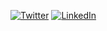 <a href="https://twitter.com/borjacampina"><img
src="https://img.shields.io/badge/@borjacampina--_.svg?style=social&logo=twitter" alt="Twitter"/></a>
<a href="https://www.linkedin.com/in/borjacampina"><img
src="https://img.shields.io/badge/borjacampina--_.svg?style=social&logo=linkedin" alt="LinkedIn"/></a>

<!--
**borjacampina/borjacampina** is a ✨ _special_ ✨ repository because its `README.md` (this file) appears on your GitHub profile.

Here are some ideas to get you started:

- 🔭 I’m currently working on ...
- 🌱 I’m currently learning ...
- 👯 I’m looking to collaborate on ...
- 🤔 I’m looking for help with ...
- 💬 Ask me about ...
- 📫 How to reach me: ...
- 😄 Pronouns: ...
- ⚡ Fun fact: ...
-->
